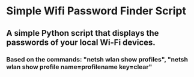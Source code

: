 # Simple Wifi Password Finder Script
## A simple Python script that displays the passwords of your local Wi-Fi devices.
### Based on the commands: "netsh wlan show profiles", "netsh wlan show profile name=profilename key=clear"
